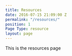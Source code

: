 ```yaml
---
title: Resources
date: 2016-07-15 21:09:00 Z
permalink: "/resources/"
position: 1
Page Type: resource
layout: page
---
```


This is the resources page